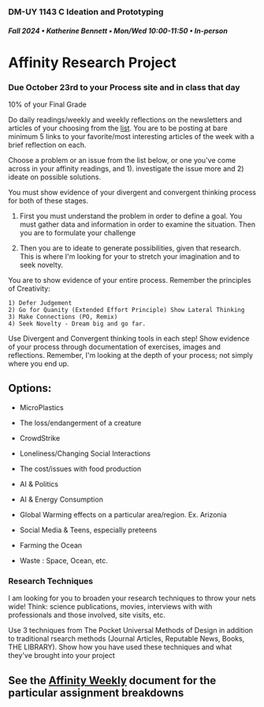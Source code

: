 ### DM-UY 1143 C Ideation and Prototyping
##### Fall 2024 • Katherine Bennett • Mon/Wed 10:00-11:50 • In-person

# Affinity Research Project

### Due October 23rd to your Process site and in class that day

10% of your Final Grade

Do daily readings/weekly and weekly reflections on the newsletters and articles of your choosing from the [list](affinityResearchProjectSources.md). You are to be posting at bare minimum 5 links to your favorite/most interesting articles of the week with a brief reflection on each.

Choose a problem or an issue from the list below, or one you've come across in your affinity readings, and 1). investigate the issue more and 2) ideate on possible solutions.

You must show evidence of your divergent and convergent thinking process for both of these stages.

1) First you must understand the problem in order to define a goal. You must gather data and information in order to examine the situation. Then you are to formulate your challenge

2) Then you are to ideate to generate possibilities, given that research. This is where I'm looking for your to stretch your imagination and to seek novelty.

You are to show evidence of your entire process. Remember the principles of Creativity:

	1) Defer Judgement
	2) Go for Quanity (Extended Effort Principle) Show Lateral Thinking
	3) Make Connections (PO, Remix)
	4) Seek Novelty - Dream big and go far.

Use Divergent and Convergent thinking tools in each step! Show evidence of your process through documentation of exercises, images and reflections. Remember, I'm looking at the depth of your process; not simply where you end up.


## Options:

- MicroPlastics

- The loss/endangerment of a creature

- CrowdStrike

- Loneliness/Changing Social Interactions

- The cost/issues with food production

- AI & Politics

- AI & Energy Consumption

- Global Warming effects on a particular area/region. Ex. Arizonia

- Social Media & Teens, especially preteens

- Farming the Ocean

- Waste : Space, Ocean, etc.

### Research Techniques

I am looking for you to broaden your research techniques to throw your nets wide! Think: science publications, movies, interviews with with professionals and those involved, site visits, etc. 

Use 3 techniques from The Pocket Universal Methods of Design in addition to traditional rsearch methods (Journal Articles, Reputable News, Books, THE LIBRARY). Show how you have used these techniques and what they've brought into your project

## See the [Affinity Weekly](affinity_Weekly.md) document for the particular assignment breakdowns







